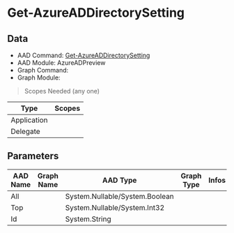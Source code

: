 # Get-AzureADDirectorySetting

## Data

+ AAD Command: [Get-AzureADDirectorySetting](https://docs.microsoft.com/en-us/powershell/module/AzureADPreview/Get-AzureADDirectorySetting)
+ AAD Module: AzureADPreview
+ Graph Command: 
+ Graph Module: 

> Scopes Needed (any one)

|Type|Scopes|
|---|---|
|Application||
|Delegate||

## Parameters

|AAD Name|Graph Name|AAD Type|Graph Type|Infos|
|---|---|---|---|---|
|All||System.Nullable/System.Boolean|||
|Top||System.Nullable/System.Int32|||
|Id||System.String|||

